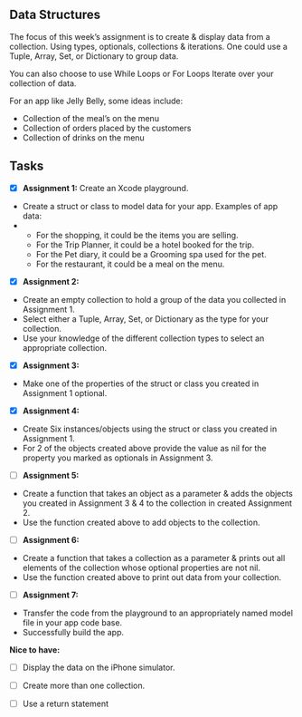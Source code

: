 
## Data Structures 

The focus of this week’s assignment is to create & display data from a collection. Using types, optionals, collections & iterations. One could use a Tuple, Array, Set, or Dictionary to group data. 

You can also choose to use While Loops or For Loops Iterate over your collection of data. 

For an app like Jelly Belly,  some ideas include:

- Collection of the meal’s on the menu
- Collection of orders placed by the customers
- Collection of drinks on the menu

## Tasks

- [x]  **Assignment 1:** Create an Xcode playground.
  - Create a struct or class to model data for your app. Examples of app data:
  - - For the shopping, it could be the items you are selling.
    - For the Trip Planner, it could be a hotel booked for the trip.
    - For the Pet diary, it could be a Grooming spa used for the pet.
    - For the restaurant, it could be a meal on the menu.
- [x]  **Assignment 2:** 
  - Create an empty collection to hold a group of the data you collected in Assignment 1.
  - Select either a Tuple, Array, Set, or Dictionary as the type for your collection.
  - Use your knowledge of the different collection types to select an appropriate collection.
- [x]  **Assignment 3:**
  - Make one of the properties of the struct or class you created in Assignment 1 optional. 
- [x]  **Assignment 4:** 
  - Create Six instances/objects using the struct or class you created in Assignment 1.
  - For 2 of the objects created above provide the value as nil for the property you marked as optionals in Assignment 3.
- [ ]  **Assignment 5:**
  - Create a function that takes an object as a parameter & adds the objects you created in Assignment 3 & 4 to the collection in created Assignment 2.
  - Use the function created above to add objects to the collection.  
- [ ]  **Assignment 6:**
  - Create a function that takes a collection as a parameter & prints out all elements of the collection whose optional properties are not nil. 
  - Use the function created above to print out data from your collection. 
- [ ]  **Assignment 7:**
  - Transfer the code from the playground to an appropriately named model file in your app code base.
  - Successfully build the app. 

**Nice to have:**

- [ ]  Display the data on the iPhone simulator.
- [ ] Create more than one collection.
- [ ] Use a return statement

